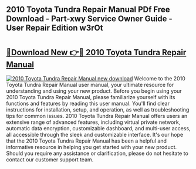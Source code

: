 ## 2010 Toyota Tundra Repair Manual PDf Free Download - Part-xwy Service Owner Guide - User Repair Edition w3rOt

# <h2><a href="http://bc26799.oget.top/?id=2010+Toyota+Tundra+Repair+Manual">🔗Download New 👉🔴 2010 Toyota Tundra Repair Manual</a></h2>

[![2010 Toyota Tundra Repair Manual new download](https://i.imgur.com/5g1atiW.png)](http://bc26799.oget.top/?id=2010+Toyota+Tundra+Repair+Manual)
Welcome to the 2010 Toyota Tundra Repair Manual user manual, your ultimate resource for understanding and using your new product. Before you begin using your 2010 Toyota Tundra Repair Manual, please familiarize yourself with its functions and features by reading this user manual. You'll find clear instructions for installation, setup, and operation, as well as troubleshooting tips for common issues. 2010 Toyota Tundra Repair Manual offers users an extensive range of advanced features, including virtual private network, automatic data encryption, customizable dashboard, and multi-user access, all accessible through the sleek and customizable interface. It's our hope that the 2010 Toyota Tundra Repair Manual has been a helpful and informative resource in helping you get started with your new product. Should you require any assistance or clarification, please do not hesitate to contact our customer support team.
